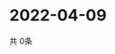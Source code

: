 # 2022-04-09
  共 0条

  <!-- BEGIN -->
  <!-- 最后更新时间Sat Apr 09 2022 02:15:03 GMT+0000 (Coordinated Universal Time) -->
  
  <!-- END -->
  
  